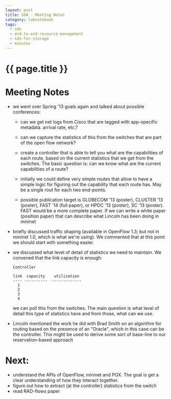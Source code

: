 ```yaml
---
layout: post
title: SDN - Meeting Notes
category: labnotebook
tags:
  - sdn
  - end-to-end-resource-management
  - sdn-for-storage
  - minutes
---
```


# {{ page.title }}

# Meeting Notes

  - we went over Spring '13 goals again and talked about possible conferences:
      - can we get net logs from Cisco that are tagged with app-specific metadata. arrival rate, 
        etc.?
      - can we capture the statistics of this from the switches that are part of the open flow 
        network?
      - create a controller that is able to tell you what are the capabilities of each route, based 
        on the current statistics that we get from the switches. The basic question is: can we know 
        what are the current capabilities of a route?
      - initially we could define very simple routes that allow to have a simple logic for figuring 
        out the capability that each route has. May be a single rout for each two end-points.

      - possible publication target is GLOBECOM '13 (poster), CLUSTER '13 (poster), FAST '14 (full 
        paper), or HPDC '13 (poster), SC '13 (poster). FAST would be a more complete paper. If we can 
        write a white paper (position paper) that can describe what Lincoln has been doing in mininet

  - briefly discussed traffic shaping (available in OpenFlow 1.3; but not in mininet 1.0, which is 
    what we're using). We commented that at this point we should start with something easier.

  - we discussed what level of detail of statistics we need to maintain. We convened that the link 
    capacity is enough:

        Controller

        link  capacity    utilization
        ---- ----------  -------------
          1
          2
          3
          4


    we can poll this from the switches. The main question is what level of detail this type of 
    statistics have and from those, what can we use.

  - Lincoln mentioned the work he did with Brad Smith on an algorithm for routing based on the 
    presence of an "Oracle", which in this case can be the controller. This might be used to derive 
    some sort of base-line to our reservation-based approach

# Next:

  - understand the APIs of OpenFlow, mininet and POX. The goal is get a clear understanding of how 
    they interact together.
  - figure out how to extract (at the controller) statistics from the switch
  - read RAD-flows paper
